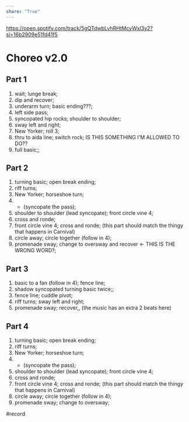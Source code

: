 ```yaml
---  
share: "True"  
---  
```

  
https://open.spotify.com/track/5gQTdwbLvhRHtMcyWxl3y2?si=16b2909e51fd41f5  
# Choreo v2.0  
## Part 1  
1. wait; lunge break;  
2. dip and recover;  
3. underarm turn; basic ending???;  
4. left side pass;  
5. syncopated hip rocks; shoulder to shoulder;  
6. sway left and right;  
7. New Yorker; roll 3;  
8. thru to aida line; switch rock; IS THIS SOMETHING I'M ALLOWED TO DO??  
9. full basic;;  
## Part 2  
1. turning basic; open break ending;  
2. riff turns;  
3. New Yorker; horseshoe turn;  
4. - (syncopate the pass);  
5. shoulder to shoulder (lead syncopate); front circle vine 4;  
6. cross and ronde;  
7. front circle vine 4; cross and ronde; (this part should match the thingy that happens in Carnival)  
8. circle away; circle together (follow in 4);  
9. promenade sway; change to oversway and recover <- THIS IS THE WRONG WORD?;  
## Part 3  
1. basic to a fan (follow in 4); fence line;  
2. shadow syncopated turning basic twice;;  
3. fence line; cuddle pivot;  
4. riff turns; sway left and right;  
5. promenade sway; recover,, (the music has an extra 2 beats here)  
## Part 4  
1. turning basic; open break ending;  
2. riff turns;  
3. New Yorker; horseshoe turn;  
4. - (syncopate the pass);  
5. shoulder to shoulder (lead syncopate); front circle vine 4;  
6. cross and ronde;  
7. front circle vine 4; cross and ronde; (this part should match the thingy that happens in Carnival)  
8. circle away; circle together (follow in 4);  
9. promenade sway; change to oversway;  
  
#record   

